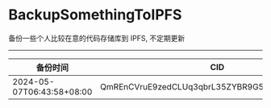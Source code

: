 # BackupSomethingToIPFS
备份一些个人比较在意的代码存储库到 IPFS, 不定期更新

---

| 备份时间                  | CID                                            |
| ------------------------- | ---------------------------------------------- |
| 2024-05-07T06:43:58+08:00 | QmREnCVruE9zedCLUq3qbrL35ZYBR9G5yZyUwYk7tdKcbw |
